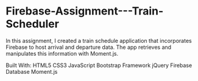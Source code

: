 # Firebase-Assignment---Train-Scheduler

In this assignment, I created a train schedule application that incorporates Firebase to host arrival and departure data. The app retrieves and manipulates this information with Moment.js. 

Built With:
HTML5
CSS3
JavaScript
Bootstrap Framework
jQuery
Firebase Database
Moment.js
